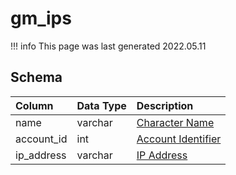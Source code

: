 # gm_ips

!!! info
	This page was last generated 2022.05.11

## Schema

| Column | Data Type | Description |
| :--- | :--- | :--- |
| name | varchar | [Character Name](../../schema/characters/character_data.md) |
| account_id | int | [Account Identifier](../../schema/account/account.md) |
| ip_address | varchar | [IP Address](../../schema/account/account_ip.md) |

